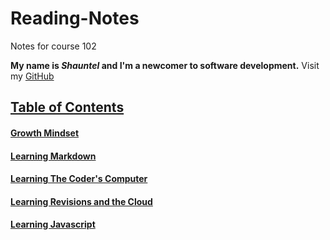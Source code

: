 # Reading-Notes
Notes for course 102

 **My name is *Shauntel* and I'm a newcomer to software development.** Visit my [GitHub](https://github.com/Mssmcbell)
 
 ## [Table of Contents](https://github.com/Mssmcbell/Reading-notes/blob/main/TableofContents.md)
 
#### [Growth Mindset](https://github.com/Mssmcbell/Reading-notes/blob/main/GrowthMindset.md) 
#### [Learning Markdown](https://github.com/Mssmcbell/Reading-notes/blob/main/LearningMarkdown.md#learning-markdown)
#### [Learning The Coder's Computer](https://github.com/Mssmcbell/Reading-notes/blob/main/LearningTheCodersComputer.md)
#### [Learning Revisions and the Cloud](https://github.com/Mssmcbell/Reading-notes/blob/main/LearningRevisionsandtheCloud.md)
#### [Learning Javascript](https://github.com/Mssmcbell/Reading-notes/blob/main/LearningJavascript.md#learning-javascript)






